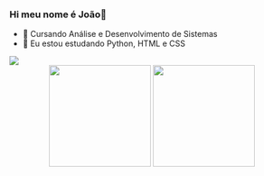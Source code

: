 ### Hi meu nome é João👋
- 🔭 Cursando Análise e Desenvolvimento de Sistemas
- 🌱 Eu estou estudando Python, HTML e CSS

<picture>
  <source
    srcset="https://github-readme-stats.vercel.app/api?username=joao-ghizzi&show_icons=true&theme=transparent"
    media="(prefers-color-scheme: dark)"
  />
  <source
    srcset="https://github-readme-stats.vercel.app/api?username=joao-ghizzi&show_icons=true&theme=transparent"
    media="(prefers-color-scheme: dark)"
  />
  <img src="https://github-readme-stats.vercel.app/api?username=joao-ghizzi&show_icons=true" />
</picture>

<div align="center">
  <img height="180em" src="https://github-readme-stats.vercel.app/api?username=joao-ghizzi&show_icons=true&theme=transparent">
  <img height="180em" src="https://github-readme-stats.vercel.app/api/top-langs/?username=joao-ghizzi&layout=compact&langs_count=7&theme=transparent"/>
</div>
